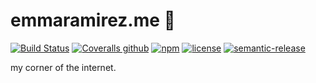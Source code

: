# emmaramirez.me 🍍

[![Build Status](https://img.shields.io/travis/EmmaRamirez/emmaramirez.me.svg?style=flat-square)]()
[![Coveralls github](https://img.shields.io/coveralls/github/emmaramirez/emmaramirez.me.svg?style=flat-square)]()
[![npm](https://img.shields.io/github/release/emmaramirez/emmaramirez.me.svg?style=flat-square)]()
[![license](https://img.shields.io/badge/license-MIT%20License-blue.svg?style=flat-square)]()
[![semantic-release](https://img.shields.io/badge/%20%20%F0%9F%93%A6%F0%9F%9A%80-semantic--release-e10079.svg?style=flat-square)](https://github.com/semantic-release/semantic-release)


my corner of the internet.